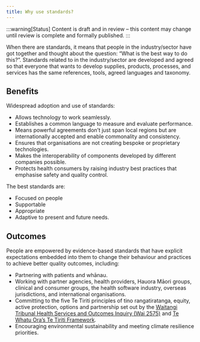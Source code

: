 ```yaml
---
title: Why use standards?
---
```


:::warning[Status]
Content is draft and in review – this content may change until review is complete and formally published.
:::

When there are standards, it means that people in the industry/sector have got together and thought about the question: “What is the best way to do this?”.
Standards related to in the industry/sector are developed and agreed so that everyone that wants to develop supplies, products, processes, and services has the same references, tools, agreed languages and taxonomy.

## Benefits

Widespread adoption and use of standards:

- Allows technology to work seamlessly.
- Establishes a common language to measure and evaluate performance.
- Means powerful agreements don’t just span local regions but are internationally accepted and enable commonality and consistency.
- Ensures that organisations are not creating bespoke or proprietary technologies.
- Makes the interoperability of components developed by different companies possible.
- Protects health consumers by raising industry best practices that emphasise safety and quality control.

The best standards are:

- Focused on people
- Supportable
- Appropriate
- Adaptive to present and future needs.

## Outcomes

People are empowered by evidence-based standards that have explicit expectations embedded into them to change their behaviour and practices to achieve better quality outcomes, including:

- Partnering with patients and whānau.
- Working with partner agencies, health providers, Hauora Māori groups, clinical and consumer groups, the health software industry, overseas jurisdictions, and international organisations.
- Committing to the five Te Tiriti principles of tino rangatiratanga, equity, active protection, options and partnership set out by the [Waitangi Tribunal Health Services and Outcomes Inquiry (Wai 2575)](https://waitangitribunal.govt.nz/inquiries/kaupapa-inquiries/health-services-and-outcomes-inquiry/) and [Te Whatu Ora’s Te Tiriti Framework](https://www.health.govt.nz/system/files/documents/pages/whakamaua-tiriti-o-waitangi-framework-a3-aug20.pdf).
- Encouraging environmental sustainability and meeting climate resilience priorities.
  